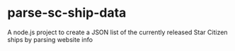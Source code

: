 # parse-sc-ship-data
A node.js project to create a JSON list of the currently released Star Citizen ships by parsing website info
